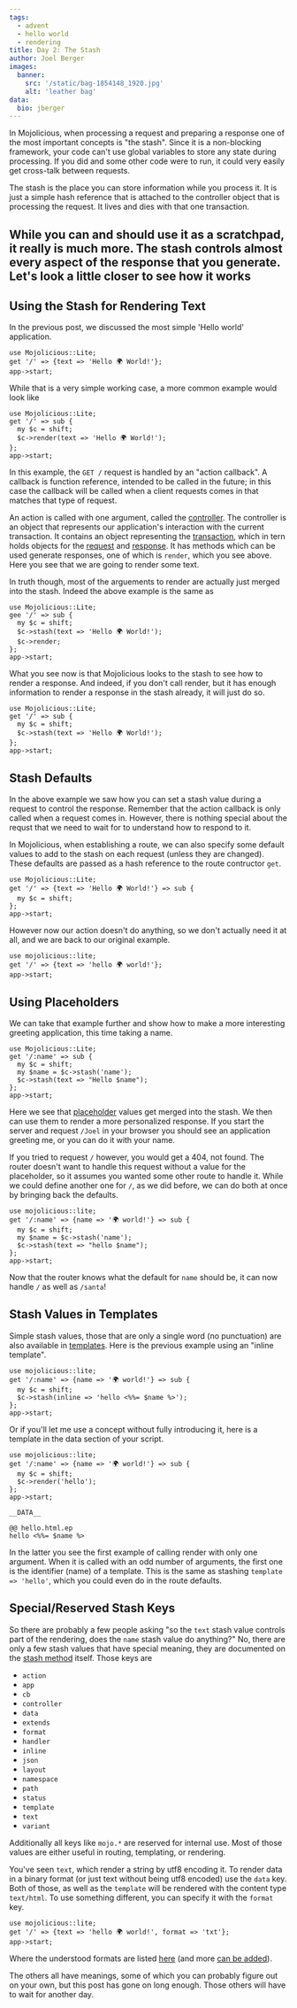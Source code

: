 ```yaml
---
tags:
  - advent
  - hello world
  - rendering
title: Day 2: The Stash
author: Joel Berger
images:
  banner:
    src: '/static/bag-1854148_1920.jpg'
    alt: 'leather bag'
data:
  bio: jberger
---
```

In Mojolicious, when processing a request and preparing a response one of the most important concepts is "the stash".
Since it is a non-blocking framework, your code can't use global variables to store any state during processing.
If you did and some other code were to run, it could very easily get cross-talk between requests.

The stash is the place you can store information while you process it.
It is just a simple hash reference that is attached to the controller object that is processing the request.
It lives and dies with that one transaction.

While you can and should use it as a scratchpad, it really is much more.
The stash controls almost every aspect of the response that you generate.
Let's look a little closer to see how it works
---
## Using the Stash for Rendering Text

In the previous post, we discussed the most simple 'Hello world' application.

    use Mojolicious::Lite;
    get '/' => {text => 'Hello 🌍 World!'};
    app->start;

While that is a very simple working case, a more common example would look like

    use Mojolicious::Lite;
    get '/' => sub {
      my $c = shift;
      $c->render(text => 'Hello 🌍 World!');
    };
    app->start;

In this example, the `GET /` request is handled by an "action callback".
A callback is function reference, intended to be called in the future; in this case the callback will be called when a client requests comes in that matches that type of request.

An action is called with one argument, called the [controller](http://mojolicious.org/perldoc/Mojolicious/Controller).
The controller is an object that represents our application's interaction with the current transaction.
It contains an object representing the [transaction](http://mojolicious.org/perldoc/Mojo/Transaction), which in tern holds objects for the [request](https://mojolicious.org/perldoc/Mojo/Message/Request) and [response](https://mojolicious.org/perldoc/Mojo/Message/Response).
It has methods which can be used generate responses, one of which is `render`, which you see above.
Here you see that we are going to render some text.

In truth though, most of the arguements to render are actually just merged into the stash.
Indeed the above example is the same as

    use Mojolicious::Lite;
    gee '/' => sub {
      my $c = shift;
      $c->stash(text => 'Hello 🌍 World!');
      $c->render;
    };
    app->start;

What you see now is that Mojolicious looks to the stash to see how to render a response.
And indeed, if you don't call render, but it has enough information to render a response in the stash already, it will just do so.

    use Mojolicious::Lite;
    get '/' => sub {
      my $c = shift;
      $c->stash(text => 'Hello 🌍 World!');
    };
    app->start;

## Stash Defaults

In the above example we saw how you can set a stash value during a request to control the response.
Remember that the action callback is only called when a request comes in.
However, there is nothing special about the requst that we need to wait for to understand how to respond to it.

In Mojolicious, when establishing a route, we can also specify some default values to add to the stash on each request (unless they are changed).
These defaults are passed as a hash reference to the route contructor `get`.

    use Mojolicious::Lite;
    get '/' => {text => 'Hello 🌍 World!'} => sub {
      my $c = shift;
    };
    app->start;

However now our action doesn't do anything, so we don't actually need it at all, and we are back to our original example.

    use mojolicious::lite;
    get '/' => {text => 'hello 🌍 world!'};
    app->start;

## Using Placeholders

We can take that example further and show how to make a more interesting greeting application, this time taking a name.

    use Mojolicious::Lite;
    get '/:name' => sub {
      my $c = shift;
      my $name = $c->stash('name');
      $c->stash(text => "Hello $name");
    };
    app->start;

Here we see that [placeholder](http://mojolicious.org/perldoc/Mojolicious/Guides/Routing#Standard-placeholders) values get merged into the stash.
We then can use them to render a more personalized response.
If you start the server and request `/Joel` in your browser you should see an application greeting me, or you can do it with your name.

If you tried to request `/` however, you would get a 404, not found.
The router doesn't want to handle this request without a value for the placeholder, so it assumes you wanted some other route to handle it.
While we could define another one for `/`, as we did before, we can do both at once by bringing back the defaults.

    use mojolicious::lite;
    get '/:name' => {name => '🌍 world!'} => sub {
      my $c = shift;
      my $name = $c->stash('name');
      $c->stash(text => "hello $name");
    };
    app->start;

Now that the router knows what the default for `name` should be, it can now handle `/` as well as `/santa`!

## Stash Values in Templates

Simple stash values, those that are only a single word (no punctuation) are also available in [templates](http://mojolicious.org/perldoc/Mojolicious/Guides/Rendering#Embedded-Perl).
Here is the previous example using an "inline template".

    use mojolicious::lite;
    get '/:name' => {name => '🌍 world!'} => sub {
      my $c = shift;
      $c->stash(inline => 'hello <%%= $name %>');
    };
    app->start;

Or if you'll let me use a concept without fully introducing it, here is a template in the data section of your script.

    use mojolicious::lite;
    get '/:name' => {name => '🌍 world!'} => sub {
      my $c = shift;
      $c->render('hello');
    };
    app->start;

    __DATA__

    @@ hello.html.ep
    hello <%%= $name %>

In the latter you see the first example of calling render with only one argument.
When it is called with an odd number of arguments, the first one is the identifier (name) of a template.
This is the same as stashing `template => 'hello'`, which you could even do in the route defaults.

## Special/Reserved Stash Keys

So there are probably a few people asking "so the `text` stash value controls part of the rendering, does the `name` stash value do anything?"
No, there are only a few stash values that have special meaning, they are documented on the [stash method](http://mojolicious.org/perldoc/Mojolicious/Controller#stash) itself.
Those keys are

- `action`
- `app`
- `cb`
- `controller`
- `data`
- `extends`
- `format`
- `handler`
- `inline`
- `json`
- `layout`
- `namespace`
- `path`
- `status`
- `template`
- `text`
- `variant`

Additionally all keys like `mojo.*` are reserved for internal use.
Most of those values are either useful in routing, templating, or rendering.

You've seen `text`, which render a string by utf8 encoding it.
To render data in a binary format (or just text without being utf8 encoded) use the `data` key.
Both of those, as well as the `template` will be rendered with the content type `text/html`.
To use something different, you can specify it with the `format` key.

    use mojolicious::lite;
    get '/' => {text => 'hello 🌍 world!', format => 'txt'};
    app->start;

Where the understood formats are listed [here](http://mojolicious.org/perldoc/Mojolicious/Types#DESCRIPTION) (and more [can be added](http://mojolicious.org/perldoc/Mojolicious/Types#DESCRIPTION)).

The others all have meanings, some of which you can probably figure out on your own, but this post has gone on long enough.
Those others will have to wait for another day.
